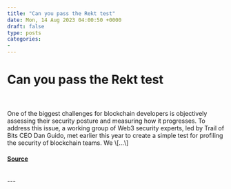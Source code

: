 ```yaml
---
title: "Can you pass the Rekt test"
date: Mon, 14 Aug 2023 04:00:50 +0000
draft: false
type: posts
categories: 
- 
---
```

# Can you pass the Rekt test

<br/>

<br/>
One of the biggest challenges for blockchain developers is objectively assessing their security posture and measuring how it progresses. To address this issue, a working group of Web3 security experts, led by Trail of Bits CEO Dan Guido, met earlier this year to create a simple test for profiling the security of blockchain teams. We \[…\]

#### [Source](https://blog.trailofbits.com/2023/08/14/can-you-pass-the-rekt-test/)

<br/>
---
